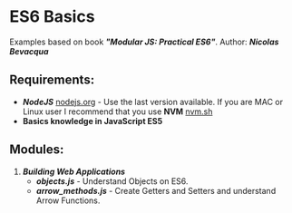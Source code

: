 # ES6 Basics

Examples based on book **_"Modular JS: Practical ES6"_**.
Author: **_Nicolas Bevacqua_**

## Requirements:

- **_NodeJS_** [nodejs.org](https://nodejs.org/) - Use the last version available. If you are MAC or Linux user I recommend that you use **NVM** [nvm.sh](https://github.com/creationix/nvm/blob/master/README.markdown)
- **Basics knowledge in JavaScript ES5**


## Modules:

1. **_Building Web Applications_**
    * **_objects.js_** - Understand Objects on ES6.
    * **_arrow\_methods.js_** - Create Getters and Setters and understand Arrow Functions.
